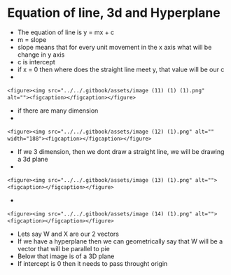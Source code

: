 # Equation of line, 3d and Hyperplane

* The equation of line is y = mx + c
* m = slope
* slope means that for every unit movement in the x axis what will be change in y axis
* c is intercept
* if x = 0 then where does the straight line meet y, that value will be our c
*

    <figure><img src="../../.gitbook/assets/image (11) (1) (1).png" alt=""><figcaption></figcaption></figure>
* if there are many dimension
*

    <figure><img src="../../.gitbook/assets/image (12) (1).png" alt="" width="188"><figcaption></figcaption></figure>
* If we 3 dimension, then we dont draw a straight line, we will be drawing a 3d plane
*

    <figure><img src="../../.gitbook/assets/image (13) (1).png" alt=""><figcaption></figcaption></figure>
*

    <figure><img src="../../.gitbook/assets/image (14) (1).png" alt=""><figcaption></figcaption></figure>
* Lets say W and X are our 2 vectors
* If we have a hyperplane then we can geometrically say that W will be a vector that will be parallel to pie
* Below that image is of a 3D plane
* If intercept is 0 then it needs to pass throught origin

